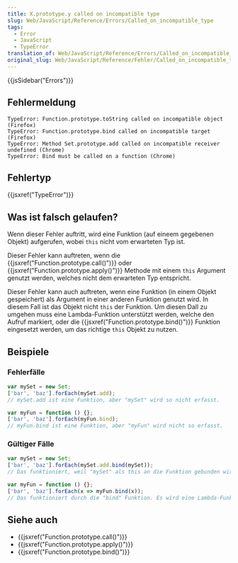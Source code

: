 ```yaml
---
title: X.prototype.y called on incompatible type
slug: Web/JavaScript/Reference/Errors/Called_on_incompatible_type
tags:
  - Error
  - JavaScript
  - TypeError
translation_of: Web/JavaScript/Reference/Errors/Called_on_incompatible_type
original_slug: Web/JavaScript/Reference/Fehler/Called_on_incompatible_type
---
```

{{jsSidebar("Errors")}}

## Fehlermeldung

    TypeError: Function.prototype.toString called on incompatible object (Firefox)
    TypeError: Function.prototype.bind called on incompatible target (Firefox)
    TypeError: Method Set.prototype.add called on incompatible receiver undefined (Chrome)
    TypeError: Bind must be called on a function (Chrome)

## Fehlertyp

{{jsxref("TypeError")}}

## Was ist falsch gelaufen?

Wenn dieser Fehler auftritt, wird eine Funktion (auf eineem gegebenen Objekt) aufgerufen, wobei `this` nicht vom erwarteten Typ ist.

Dieser Fehler kann auftreten, wenn die {{jsxref("Function.prototype.call()")}} oder {{jsxref("Function.prototype.apply()")}} Methode mit einem `this` Argument genutzt werden, welches nicht dem erwarteten Typ entspricht.

Dieser Fehler kann auch auftreten, wenn eine Funktion (in einem Objekt gespeichert) als Argument in einer anderen Funktion genutzt wird. In diesem Fall ist das Objekt nicht `this` der Funktion. Um diesen Dall zu umgehen muss eine Lambda-Funktion unterstützt werden, welche den Aufruf markiert, oder die {{jsxref("Function.prototype.bind()")}} Funktion eingesetzt werden, um das richtige `this` Objekt zu nutzen.

## Beispiele

### Fehlerfälle

```js example-bad
var mySet = new Set;
['bar', 'baz'].forEach(mySet.add);
// mySet.add ist eine Funktion, aber "mySet" wird so nicht erfasst.

var myFun = function () {};
['bar', 'baz'].forEach(myFun.bind);
// myFun.bind ist eine Funktion, aber "myFun" wird nicht so erfasst.
```

### Gültiger Fälle

```js example-good
var mySet = new Set;
['bar', 'baz'].forEach(mySet.add.bind(mySet));
// Das funktioniert, weil "mySet" als this an die Funktion gebunden wird.

var myFun = function () {};
['bar', 'baz'].forEach(x => myFun.bind(x));
// Das funktioniert durch die "bind" Funktion. Es wird eine Lambda-Funktion erstellt, die die Argumente weiterleitet..
```

## Siehe auch

- {{jsxref("Function.prototype.call()")}}
- {{jsxref("Function.prototype.apply()")}}
- {{jsxref("Function.prototype.bind()")}}
